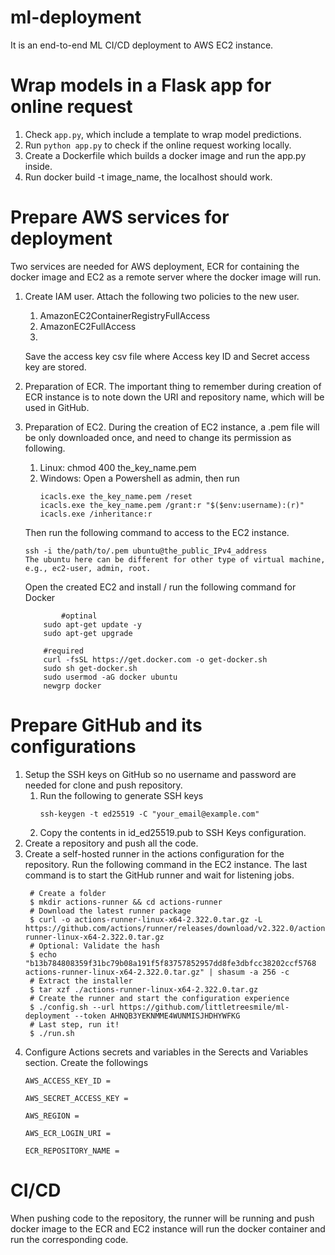 # ml-deployment
It is an end-to-end ML CI/CD deployment to AWS EC2 instance.

# Wrap models in a Flask app for online request
1. Check ```app.py```, which include a template to wrap model predictions.
2. Run ```python app.py``` to check if the online request working locally.
3. Create a Dockerfile which builds a docker image and run the app.py inside.
4. Run docker build -t image_name, the localhost should work.

# Prepare AWS services for deployment
Two services are needed for AWS deployment, ECR for containing the docker image
and EC2 as a remote server where the docker image will run.

1. Create IAM user. Attach the following two policies to the new user. 
   1. AmazonEC2ContainerRegistryFullAccess
   2. AmazonEC2FullAccess
   3. 
    Save the access key csv file where Access key ID and Secret access key are stored.

2. Preparation of ECR. The important thing to remember during creation of ECR
instance is to note down the URI and repository name, which will be used in GitHub.
3. Preparation of EC2. During the creation of EC2 instance, a .pem file will be only
   downloaded once, and need to change its permission as following. 
   1. Linux: chmod 400 the_key_name.pem
   2. Windows: Open a Powershell as admin, then run
       ```
       icacls.exe the_key_name.pem /reset
       icacls.exe the_key_name.pem /grant:r "$($env:username):(r)"
       icacls.exe /inheritance:r
      ```
   Then run the following command to access to the EC2 instance.
    ```
   ssh -i the/path/to/.pem ubuntu@the_public_IPv4_address
   The ubuntu here can be different for other type of virtual machine, e.g., ec2-user, admin, root.
   ```

   Open the created EC2 and install / run the following command for Docker
    ```
            #optinal
        sudo apt-get update -y
        sudo apt-get upgrade
    
        #required
        curl -fsSL https://get.docker.com -o get-docker.sh
        sudo sh get-docker.sh
        sudo usermod -aG docker ubuntu
        newgrp docker
    ```

# Prepare GitHub and its configurations
1. Setup the SSH keys on GitHub so no username and password are needed for
clone and push repository.
   1. Run the following to generate SSH keys
       ```
      ssh-keygen -t ed25519 -C "your_email@example.com"
      ```
   2. Copy the contents in id_ed25519.pub to SSH Keys configuration.
2. Create a repository and push all the code.
3. Create a self-hosted runner in the actions configuration for the repository.
   Run the following command in the EC2 instance. The last command is to start
   the GitHub runner and wait for listening jobs.
   ```
    # Create a folder
    $ mkdir actions-runner && cd actions-runner
    # Download the latest runner package
    $ curl -o actions-runner-linux-x64-2.322.0.tar.gz -L https://github.com/actions/runner/releases/download/v2.322.0/actions-runner-linux-x64-2.322.0.tar.gz
    # Optional: Validate the hash
    $ echo "b13b784808359f31bc79b08a191f5f83757852957dd8fe3dbfcc38202ccf5768  actions-runner-linux-x64-2.322.0.tar.gz" | shasum -a 256 -c
    # Extract the installer
    $ tar xzf ./actions-runner-linux-x64-2.322.0.tar.gz
    # Create the runner and start the configuration experience
    $ ./config.sh --url https://github.com/littletreesmile/ml-deployment --token AHNQB3YEKNMME4WUNMISJHDHYWFKG
    # Last step, run it!
    $ ./run.sh
    ```
4. Configure Actions secrets and variables in the Serects and Variables section. Create the followings
    ````
   AWS_ACCESS_KEY_ID =

    AWS_SECRET_ACCESS_KEY =

    AWS_REGION = 

    AWS_ECR_LOGIN_URI = 

    ECR_REPOSITORY_NAME = 
   ````
   
# CI/CD
When pushing code to the repository, the runner will be running and push docker image to the ECR
and EC2 instance will run the docker container and run the corresponding code.